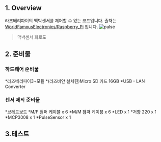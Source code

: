 ## 1. Overview

라즈베리파이의 맥박센서를 제어할 수 있는 코드입니다. 출처는
[WorldFamousElectronics/Raspberry_Pi](https://github.com/WorldFamousElectronics/Raspberry_Pi/tree/master/PulseSensor_C_Pi)
입니다.
![pulse](https://user-images.githubusercontent.com/55047453/69010706-842cbe00-09a5-11ea-9860-274778c2dc08.png)
> 맥박센서 회로도

## 2. 준비물
### 하드웨어 준비물

*라즈베리파이3+모듈
*(라즈비안 설치된)Micro SD 카드 16GB
*USB - LAN Converter

### 센서 제작 준비물

*브레드보드
*M/F 점퍼 케이블 x 6 
*M/M 점퍼 케이븡 x 6
*LED x 1 
*저항 220 x 1
*MCP3008 x 1
*PulseSensor x 1

## 3.테스트
